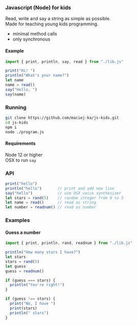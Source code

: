### Javascript (Node) for kids
Read, write and say a string as simple as possible.  
Made for teaching young kids programming.  
- minimal method calls
- only synchronous

#### Example
```javascript
import { print, println, say, read } from "./lib.js"

print("Hi! ")
println("What's your name?")
let name
name = read()
say("Hello, ")
say(name)
```

### Running
```bash
git clone https://github.com/maciej-ka/js-kids.git
cd js-kids
npm i
node ./program.js
```

#### Requirements
Node 12 or higher  
OSX to run `say`

### API
```javascript
print("hello")
println("hello")       // print and add new line
say("hello")           // use OSX voice synthesizer
let stars = rand(5)    // random integer from 0 to 5
let name = read()      // read as string
let number = readnum() // read as number
```

### Examples
#### Guess a number
```javascript
import { print, println, rand, readnum } from "./lib.js"

println("How many stars I have?")
let stars
stars = rand(5)
let guess
guess = readnum()

if (guess === stars) {
  println("You're right!")
}

if (guess !== stars) {
  print("No, I have ")
  print(stars)
  println(" stars")
}
```

